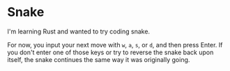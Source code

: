 # Snake

I'm learning Rust and wanted to try coding snake.

For now, you input your next move with `w`, `a`, `s`, or `d`, and then press Enter. If you don't
enter one of those keys or try to reverse the snake back upon itself, the snake continues the same
way it was originally going.
